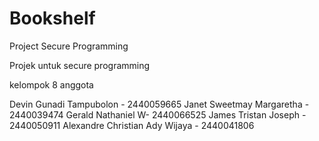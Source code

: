 # Bookshelf
Project Secure Programming

Projek untuk secure programming

kelompok 8 
anggota

Devin Gunadi Tampubolon - 2440059665
Janet Sweetmay Margaretha - 2440039474
Gerald Nathaniel W- 2440066525
James Tristan Joseph - 2440050911
Alexandre Christian Ady Wijaya - 2440041806

